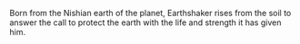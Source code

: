 Born from the Nishian earth of the planet,  Earthshaker rises from the soil to answer the call to protect the earth with the life and strength it has given him.